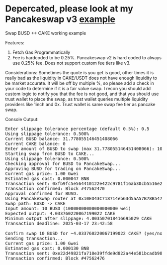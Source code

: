 # Depercated, please look at my Pancakeswap v3 <a href="https://github.com/RetributionByRevenue/pancakeswapV3_simple_swap/tree/main">example</a>



Swap BUSD &lt;-> CAKE working example

Features:
1) Fetch Gas Programmatically
2) Fee is hardcoded to be 0.25%. Pancakeswap v2 is hard coded to always use 0.25% fee. Does not support custom fee tiers like v3.

Considerations:
Sometimes the quote is you get is good, other times it is really bad as the liquidity in CAKE/USDT does not have enough liquidity to be market accurate. It will be off by multiple %, so please add a check in your code to determine if it is a fair value swap. I recon you should add custom logic to notify you that the fee is not good, and that you should use trust wallet to place the swap, as trust wallet queries multiple liquidity providers like 1inch and 0x. Trust wallet is same swap fee tier as pancake swap. 

Console Output:
<pre>
Enter slippage tolerance percentage (default 0.5%): 0.5
Using slippage tolerance: 0.500%
Current BUSD balance: 31.778055146451408066
Current CAKE balance: 0
Enter amount of BUSD to swap (max 31.778055146451408066): 10
Starting swap from BUSD to CAKE...
Using slippage tolerance: 0.500%
Checking approval for BUSD to PancakeSwap...
Approving BUSD for trading on PancakeSwap...
Current gas price: 1.00 Gwei
Estimated gas cost: 0.000047 BNB
Transaction sent: 0xfb9fc5e564410122e422c9781f16ab30cb5516e2ab0e1fb07562e76f873a67e3
Transaction confirmed: Block #47562470
Approval confirmed for BUSD.
Using PancakeSwap router at 0x10ED43C718714eb63d5aA57B78B54704E256024E
Swap path: BUSD -> CAKE
Input amount: 10 BUSD (10000000000000000000 wei)
Expected output: 4.033760220067199022 CAKE
Minimum output after slippage: 4.003507018416695029 CAKE
Transaction deadline: 2025-03-17 23:42:58

Confirm swap 10 BUSD for ~4.033760220067199022 CAKE? (yes/no): yes
Sending transaction...
Current gas price: 1.00 Gwei
Estimated gas cost: 0.000130 BNB
Transaction sent: 0xe22d49821fa710e39ffde9d822a44e581bcadb98259865de093db204dd483e9e
Transaction confirmed: Block #47562476
</pre>
